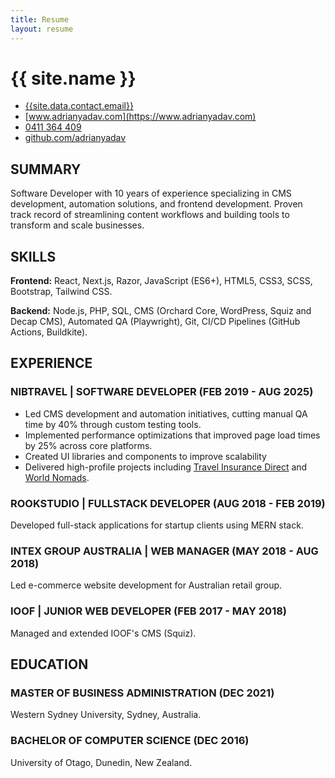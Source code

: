 ```yaml
---
title: Resume
layout: resume
---
```


<div class="contact" markdown="block">

# {{ site.name }}
	
<div class="contact-info" markdown="block">

- [{{site.data.contact.email}}](mailto:adrianyadav@gmail.com)
- [www.adrianyadav.com](https://www.adrianyadav.com)
- [0411 364 409](tel:0411364409)
- [github.com/adrianyadav](https://github.com/adrianyadav)

</div>

</div>

## SUMMARY

Software Developer with 10 years of experience specializing in CMS development, automation solutions, and frontend development. Proven track record of streamlining content workflows and building tools to transform and scale businesses.

## SKILLS

**Frontend:** React, Next.js, Razor, JavaScript (ES6+), HTML5, CSS3, SCSS, Bootstrap, Tailwind CSS.

**Backend:** Node.js, PHP, SQL, CMS (Orchard Core, WordPress, Squiz and Decap CMS), Automated QA (Playwright), Git, CI/CD Pipelines (GitHub Actions, Buildkite).

## EXPERIENCE

### NIBTRAVEL | SOFTWARE DEVELOPER (FEB 2019 - AUG 2025)

- Led CMS development and automation initiatives, cutting manual QA time by 40% through custom testing tools.
- Implemented performance optimizations that improved page load times by 25% across core platforms.
- Created UI libraries and components to improve scalability 
- Delivered high-profile projects including [Travel Insurance Direct](https://www.travelinsurancedirect.com.au/) and [World Nomads](https://www.worldnomads.com/).

### ROOKSTUDIO | FULLSTACK DEVELOPER (AUG 2018 - FEB 2019)

Developed full-stack applications for startup clients using MERN stack.

### INTEX GROUP AUSTRALIA | WEB MANAGER (MAY 2018 - AUG 2018)

Led e-commerce website development for Australian retail group.

### IOOF | JUNIOR WEB DEVELOPER (FEB 2017 - MAY 2018)

Managed and extended IOOF's CMS (Squiz).

## EDUCATION

### MASTER OF BUSINESS ADMINISTRATION (DEC 2021)
Western Sydney University, Sydney, Australia.

### BACHELOR OF COMPUTER SCIENCE (DEC 2016)
University of Otago, Dunedin, New Zealand.
